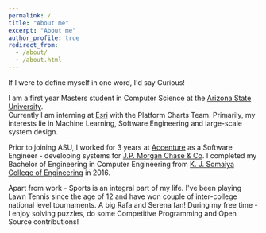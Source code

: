 ```yaml
---
permalink: /
title: "About me"
excerpt: "About me"
author_profile: true
redirect_from: 
  - /about/
  - /about.html
---
```


If I were to define myself in one word, I'd say Curious!

I am a first year Masters student in Computer Science at the [Arizona State University](https://cidse.engineering.asu.edu/graduate-computer-science/). <br/>
Currently I am interning at [Esri](https://www.esri.com/en-us/home) with the Platform Charts Team. 
Primarily, my interests lie in Machine Learning, Software Engineering and large-scale system design.

Prior to joining ASU, I worked for 3 years at [Accenture](https://www.accenture.com/in-en) as a Software Engineer - developing systems for [J.P. Morgan Chase & Co](https://www.jpmorganchase.com). I completed my Bachelor of Engineering in Computer Engineering from [K. J. Somaiya College of Engineering](https://www.somaiya.edu/kjsce) in 2016.

Apart from work - Sports is an integral part of my life. I've been playing Lawn Tennis since the age of 12 and have won couple of inter-college national level tournaments. A big Rafa and Serena fan! During my free time - I enjoy solving puzzles, do some Competitive Programming and Open Source contributions!

